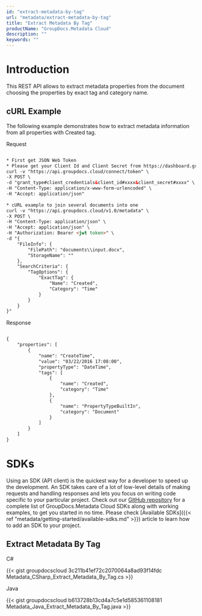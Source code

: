 ```yaml
---
id: "extract-metadata-by-tag"
url: "metadata/extract-metadata-by-tag"
title: "Extract Metadata By Tag"
productName: "GroupDocs.Metadata Cloud"
description: ""
keywords: ""
---
```







# Introduction #

This REST API allows to extract metadata properties from the document choosing the properties by exact tag and category name.

## cURL Example ##

The following example demonstrates how to extract metadata information from all properties with Created tag.


 Request

```html 

* First get JSON Web Token
* Please get your Client Id and Client Secret from https://dashboard.groupdocs.cloud/applications. Kindly place Client Id in "client_id" and Client Secret in "client_secret" argument.
curl -v "https://api.groupdocs.cloud/connect/token" \
-X POST \
-d "grant_type#client_credentials&client_id#xxxx&client_secret#xxxx" \
-H "Content-Type: application/x-www-form-urlencoded" \
-H "Accept: application/json"
  
* cURL example to join several documents into one
curl -v "https://api.groupdocs.cloud/v1.0/metadata" \
-X POST \
-H "Content-Type: application/json" \
-H "Accept: application/json" \
-H "Authorization: Bearer <jwt token>" \
-d "{
    "FileInfo": {
        "FilePath": "documents\\input.docx",
        "StorageName": ""
    },
    "SearchCriteria": {
        "TagOptions": {
            "ExactTag": {
                "Name": "Created",
                "Category": "Time"
            }
        }
    }
}"

 ```


 Response

```html 

{
    "properties": [
        {
            "name": "CreateTime",
            "value": "03/22/2016 17:08:00",
            "propertyType": "DateTime",
            "tags": [
                {
                    "name": "Created",
                    "category": "Time"
                },
                {
                    "name": "PropertyTypeBuiltIn",
                    "category": "Document"
                }
            ]
        }
    ]
}

 ```



# SDKs #

Using an SDK (API client) is the quickest way for a developer to speed up the development. An SDK takes care of a lot of low-level details of making requests and handling responses and lets you focus on writing code specific to your particular project. Check out our [GitHub repository](https://github.com/groupdocs-metadata-cloud) for a complete list of GroupDocs.Metadata Cloud SDKs along with working examples, to get you started in no time. Please check [Available SDKs]({{< ref "metadata/getting-started/available-sdks.md" >}}) article to learn how to add an SDK to your project.

## Extract Metadata By Tag ##


 C#



{{< gist groupdocscloud 3c211b41ef72c2070064a8ad93f14fdc Metadata_CSharp_Extract_Metadata_By_Tag.cs >}}





 Java




{{< gist groupdocscloud b613728b13cd4a7c5e1d585361108181 Metadata_Java_Extract_Metadata_By_Tag.java >}}







 